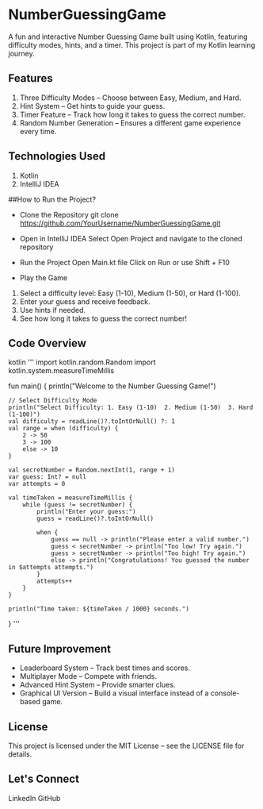 # NumberGuessingGame

A fun and interactive Number Guessing Game built using Kotlin, featuring difficulty modes, hints, and a timer. This project is part of my Kotlin learning journey.

## Features
1. Three Difficulty Modes – Choose between Easy, Medium, and Hard.
2. Hint System – Get hints to guide your guess.
3. Timer Feature – Track how long it takes to guess the correct number.
4. Random Number Generation – Ensures a different game experience every time.



## Technologies Used
1. Kotlin
2. IntelliJ IDEA



##How to Run the Project?

* Clone the Repository
git clone https://github.com/YourUsername/NumberGuessingGame.git

* Open in IntelliJ IDEA
Select Open Project and navigate to the cloned repository

* Run the Project
Open Main.kt file
Click on Run or use Shift + F10

* Play the Game
1. Select a difficulty level: Easy (1-10), Medium (1-50), or Hard (1-100).
2. Enter your guess and receive feedback.
3. Use hints if needed.
4. See how long it takes to guess the correct number!



## Code Overview
kotlin '''
import kotlin.random.Random
import kotlin.system.measureTimeMillis

fun main() {
    println("Welcome to the Number Guessing Game!")
    
    // Select Difficulty Mode
    println("Select Difficulty: 1. Easy (1-10)  2. Medium (1-50)  3. Hard (1-100)")
    val difficulty = readLine()?.toIntOrNull() ?: 1
    val range = when (difficulty) {
        2 -> 50
        3 -> 100
        else -> 10
    }

    val secretNumber = Random.nextInt(1, range + 1)
    var guess: Int? = null
    var attempts = 0

    val timeTaken = measureTimeMillis {
        while (guess != secretNumber) {
            println("Enter your guess:")
            guess = readLine()?.toIntOrNull()

            when {
                guess == null -> println("Please enter a valid number.")
                guess < secretNumber -> println("Too low! Try again.")
                guess > secretNumber -> println("Too high! Try again.")
                else -> println("Congratulations! You guessed the number in $attempts attempts.")
            }
            attempts++
        }
    }

    println("Time taken: ${timeTaken / 1000} seconds.")
}
'''

## Future Improvement
* Leaderboard System – Track best times and scores.
* Multiplayer Mode – Compete with friends.
* Advanced Hint System – Provide smarter clues.
* Graphical UI Version – Build a visual interface instead of a console-based game.


## License
This project is licensed under the MIT License – see the LICENSE file for details.

## Let's Connect
LinkedIn
GitHub
